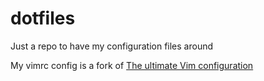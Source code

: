# dotfiles
Just a repo to have my configuration files around

My vimrc config is a fork of [The ultimate Vim configuration](https://github.com/amix/vimrc)
